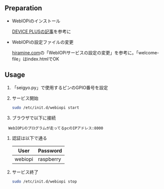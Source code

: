 ## Preparation

* WebIOPiのインストール

    [DEVICE PLUSの記事](http://deviceplus.jp/hobby/raspberrypi_entry_030/)を参考に

* WebIOPiの設定ファイルの変更

    [hiramine.com](http://www.hiramine.com/physicalcomputing/raspberrypi/webiopi_callmacro.html)の「WebIOPiサービスの設定の変更」を参考に。「welcome-file」はindex.htmlでOK


## Usage

1. 「seigyo.py」で使用するピンのGPIO番号を設定

1. サービス開始

    ```bash
    sudo /etc/init.d/webiopi start
    ```
 
1. ブラウザで以下に接続

    ```
    WebIOPiのプログラムが走ってるpcのIPアドレス:8000
    ```

1.  認証は以下で通る

    | User |Password|
    |--------|------------|
    |webiopi|raspberry|

1. サービス終了

    ```bash
    sudo /etc/init.d/webiopi stop
    ```
